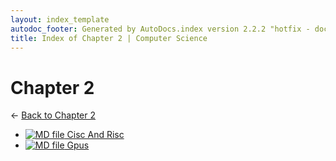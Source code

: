 ```yaml
---
layout: index_template
autodoc_footer: Generated by AutoDocs.index version 2.2.2 "hotfix - documents *actually* actually work now" ⓒ Starwort, 2020
title: Index of Chapter 2 | Computer Science
---
```


# **Chapter 2**

← [Back to Chapter 2](..)

- [![MD file](https://img.icons8.com/windows/512/03dac6/regular-document.png) Cisc And Risc](Paper_1/section_1/chapter_2/cisc_and_risc.html)
- [![MD file](https://img.icons8.com/windows/512/03dac6/regular-document.png) Gpus](Paper_1/section_1/chapter_2/gpus.html)
